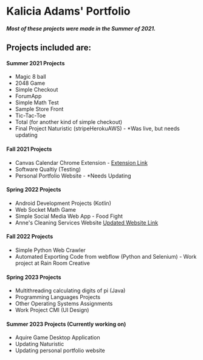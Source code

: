 # Kalicia Adams' Portfolio

##### Most of these projects were made in the Summer of 2021.  

## Projects included are:

#### Summer 2021 Projects
- Magic 8 ball
- 2048 Game
- Simple Checkout 
- ForumApp
- Simple Math Test
- Sample Store Front 
- Tic-Tac-Toe 
- Total (for another kind of simple checkout)
- Final Project Naturistic (stripeHerokuAWS) - *Was live, but needs updating

#### Fall 2021 Projects
- Canvas Calendar Chrome Extension - [Extension Link](https://chrome.google.com/webstore/detail/canvas-calender-note-taki/kbkdkicbnjddjpmeofjefdjaeglikmeg)
- Software Qualtiy (Testing)
- Personal Portfolio Website - *Needs Updating

#### Spring 2022 Projects
- Android Development Projects (Kotlin)
- Web Socket Math Game
- Simple Social Media Web App - Food Fight
- Anne's Cleaning Services Website [Updated Website Link](www.annescleaningservices.com)

#### Fall 2022 Projects
- Simple Python Web Crawler
- Automated Exporting Code from webflow (Python and Selenium) - Work project at Rain Room Creative

#### Spring 2023 Projects
- Multithreading calculating digits of pi (Java)
- Programming Languages Projects
- Other Operating Systems Assignments
- Work Project CMI (UI Design)

#### Summer 2023 Projects (Currently working on)
- Aquire Game Desktop Application
- Updating Naturistic
- Updating personal portfolio website



